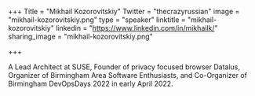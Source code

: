+++
Title = "Mikhail Kozorovitskiy"
Twitter = "thecrazyrussian"
image = "mikhail-kozorovitskiy.png"
type = "speaker"
linktitle = "mikhail-kozorovitskiy"
linkedin = "https://www.linkedin.com/in/mikhailk/"
sharing_image = "mikhail-kozorovitskiy.png"

+++

A Lead Architect at SUSE, Founder of privacy focused browser Datalus, Organizer of Birmingham Area Software Enthusiasts, and Co-Organizer of Birmingham DevOpsDays 2022 in early April 2022.